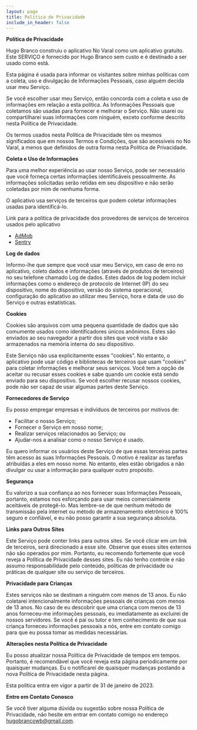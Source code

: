 ```yaml
---
layout: page
title: Política de Privacidade
include_in_header: false
---
```


**Política de Privacidade**

Hugo Branco construiu o aplicativo No Varal como um aplicativo gratuito. Este SERVIÇO é fornecido por Hugo Branco sem custo e é destinado a ser usado como está.

Esta página é usada para informar os visitantes sobre minhas políticas com a coleta, uso e divulgação de Informações Pessoais, caso alguém decida usar meu Serviço.

Se você escolher usar meu Serviço, então concorda com a coleta e uso de informações em relação a esta política. As Informações Pessoais que coletamos são usadas para fornecer e melhorar o Serviço. Não usarei ou compartilharei suas informações com ninguém, exceto conforme descrito nesta Política de Privacidade.

Os termos usados nesta Política de Privacidade têm os mesmos significados que em nossos Termos e Condições, que são acessíveis no No Varal, a menos que definidos de outra forma nesta Política de Privacidade.

**Coleta e Uso de Informações**

Para uma melhor experiência ao usar nosso Serviço, pode ser necessário que você forneça certas informações identificáveis pessoalmente. As informações solicitadas serão retidas em seu dispositivo e não serão coletadas por mim de nenhuma forma.

O aplicativo usa serviços de terceiros que podem coletar informações usadas para identificá-lo.

Link para a política de privacidade dos provedores de serviços de terceiros usados pelo aplicativo

<!-- *   [Google Play Services](https://www.google.com/policies/privacy/) -->

- [AdMob](https://support.google.com/admob/answer/6128543?hl=en)
- [Sentry](https://sentry.io/privacy/)

**Log de dados**

Informo-lhe que sempre que você usar meu Serviço, em caso de erro no aplicativo, coleto dados e informações (através de produtos de terceiros) no seu telefone chamado Log de dados. Estes dados de log podem incluir informações como o endereço de protocolo de Internet (IP) do seu dispositivo, nome do dispositivo, versão do sistema operacional, configuração do aplicativo ao utilizar meu Serviço, hora e data de uso do Serviço e outras estatísticas.

**Cookies**

Cookies são arquivos com uma pequena quantidade de dados que são comumente usados como identificadores únicos anônimos. Estes são enviados ao seu navegador a partir dos sites que você visita e são armazenados na memória interna do seu dispositivo.

Este Serviço não usa explicitamente esses "cookies". No entanto, o aplicativo pode usar código e bibliotecas de terceiros que usam "cookies" para coletar informações e melhorar seus serviços. Você tem a opção de aceitar ou recusar esses cookies e sabe quando um cookie está sendo enviado para seu dispositivo. Se você escolher recusar nossos cookies, pode não ser capaz de usar algumas partes deste Serviço.

**Fornecedores de Serviço**

Eu posso empregar empresas e indivíduos de terceiros por motivos de:

- Facilitar o nosso Serviço;
- Fornecer o Serviço em nosso nome;
- Realizar serviços relacionados ao Serviço; ou
- Ajudar-nos a analisar como o nosso Serviço é usado.

Eu quero informar os usuários deste Serviço de que essas terceiras partes têm acesso às suas Informações Pessoais. O motivo é realizar as tarefas atribuídas a eles em nosso nome. No entanto, eles estão obrigados a não divulgar ou usar a informação para qualquer outro propósito.

**Segurança**

Eu valorizo a sua confiança ao nos fornecer suas Informações Pessoais, portanto, estamos nos esforçando para usar meios comercialmente aceitáveis de protegê-lo. Mas lembre-se de que nenhum método de transmissão pela internet ou método de armazenamento eletrônico é 100% seguro e confiável, e eu não posso garantir a sua segurança absoluta.

**Links para Outros Sites**

Este Serviço pode conter links para outros sites. Se você clicar em um link de terceiros, será direcionado a esse site. Observe que esses sites externos não são operados por mim. Portanto, eu recomendo fortemente que você reveja a Política de Privacidade desses sites. Eu não tenho controle e não assumo responsabilidade pelo conteúdo, políticas de privacidade ou práticas de qualquer site ou serviço de terceiros.

**Privacidade para Crianças**

Estes serviços não se destinam a ninguém com menos de 13 anos. Eu não coletarei intencionalmente informações pessoais de crianças com menos de 13 anos. No caso de eu descobrir que uma criança com menos de 13 anos forneceu-me informações pessoais, eu imediatamente as excluirei de nossos servidores. Se você é pai ou tutor e tem conhecimento de que sua criança forneceu informações pessoais a nós, entre em contato comigo para que eu possa tomar as medidas necessárias.

**Alterações nesta Política de Privacidade**

Eu posso atualizar nossa Política de Privacidade de tempos em tempos. Portanto, é recomendável que você reveja esta página periodicamente por quaisquer mudanças. Eu o notificarei de quaisquer mudanças postando a nova Política de Privacidade nesta página.

Esta política entra em vigor a partir de 31 de janeiro de 2023.

**Entre em Contato Conosco**

Se você tiver alguma dúvida ou sugestão sobre nossa Política de Privacidade, não hesite em entrar em contato comigo no endereço hugobrancowb@gmail.com.
